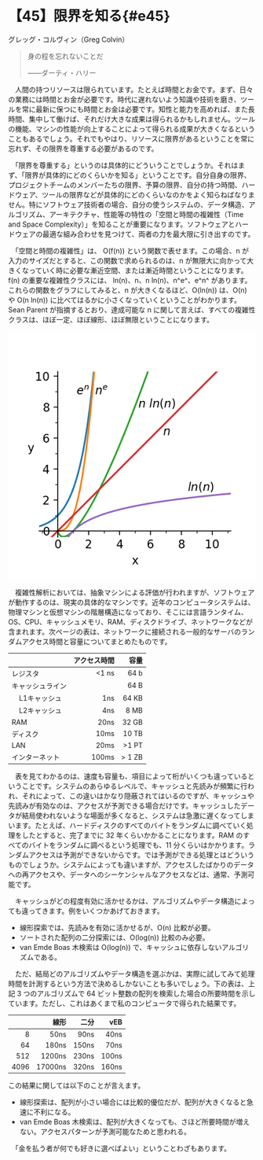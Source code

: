 # 【45】限界を知る{#e45}

<div class="author">グレッグ・コルヴィン（Greg Colvin）</div>

> 身の程を忘れないことだ
>
> <div class="cite_author">&mdash;&mdash;ダーティ・ハリー</div>

　人間の持つリソースは限られています。たとえば時間とお金です。まず、日々の業務には時間とお金が必要です。時代に遅れないよう知識や技術を磨き、ツールを常に最新に保つにも時間とお金は必要です。知性と能力を高めれば、また長時間、集中して働けば、それだけ大きな成果は得られるかもしれません。ツールの機能、マシンの性能が向上することによって得られる成果が大きくなるということもあるでしょう。それでもやはり、リソースに限界があるということを常に忘れず、その限界を尊重する必要があるのです。

　「限界を尊重する」というのは具体的にどういうことでしょうか。それはまず、「限界が具体的にどのくらいかを知る」ということです。自分自身の限界、プロジェクトチームのメンバーたちの限界、予算の限界、自分の持つ時間、ハードウェア、ツールの限界などが具体的にどのくらいなのかをよく知らねばなりません。特にソフトウェア技術者の場合、自分の使うシステムの、データ構造、アルゴリズム、アーキテクチャ、性能等の特性の「空間と時間の複雑性（Time and Space Complexity）」を知ることが重要になります。ソフトウェアとハードウェアの最適な組み合わせを見つけて、両者の力を最大限に引き出すのです。

　「空間と時間の複雑性」は、 O(f(n)) という関数で表せます。この場合、n が入力のサイズだとすると、この関数で求められるのは、n が無限大に向かって大きくなっていく時に必要な漸近空間、または漸近時間ということになります。f(n) の重要な複雑性クラスには、 ln(n)、n、n ln(n)、n^e^、e^n^ があります。これらの関数をグラフにしてみると、n が大きくなるほど、O(ln(n)) は、O(n) や O(n ln(n)) に比べてはるかに小さくなっていくということがわかります。Sean Parent が指摘するとおり、達成可能な n に関して言えば、すべての複雑性クラスは、ほぼ一定、ほぼ線形、ほぼ無限ということになります。

![ ](./prog045.png)

　複雑性解析においては、抽象マシンによる評価が行われますが、ソフトウェアが動作するのは、現実の具体的なマシンです。近年のコンピュータシステムは、物理マシンと仮想マシンの階層構造になっており、そこには言語ランタイム、OS、CPU、キャッシュメモリ、RAM、ディスクドライブ、ネットワークなどが含まれます。次ページの表は、ネットワークに接続される一般的なサーバのランダムアクセス時間と容量についてまとめたものです。

|                  | アクセス時間 |      容量 |
|:-----------------|-------------:|----------:|
| レジスタ         |     &lt;1 ns |      64 b |
| キャッシュライン |              |      64 B |
| &nbsp;&nbsp;&nbsp;&nbsp;L1キャッシュ | 1ns | 64 KB |
| &nbsp;&nbsp;&nbsp;&nbsp;L2キャッシュ | 4ns | 8 MB |
| RAM              |         20ns |     32 GB |
| ディスク         |         10ms |     10 TB |
| LAN              |         20ms |  &gt;1 PT |
| インターネット   |        100ms | &gt; 1 ZB |

　表を見てわかるのは、速度も容量も、項目によって桁がいくつも違っているということです。システムのあらゆるレベルで、キャッシュと先読みが頻繁に行われ、それによって、この違いはかなり隠蔽されてはいるのですが、キャッシュや先読みが有効なのは、アクセスが予測できる場合だけです。キャッシュしたデータが結局使われないような場面が多くなると、システムは急激に遅くなってしまいます。たとえば、ハードディスクのすべてのバイトをランダムに調べていく処理をしたとすると、完了までに 32 年くらいかかることになります。RAM のすべてのバイトをランダムに調べるという処理でも、11 分くらいはかかります。ランダムアクセスは予測ができないからです。では予測ができる処理とはどういうものでしょうか。システムによっても違いますが、アクセスしたばかりのデータへの再アクセスや、データへのシーケンシャルなアクセスなどは、通常、予測可能です。

　キャッシュがどの程度有効に活かせるかは、アルゴリズムやデータ構造によっても違ってきます。例をいくつかあげておきます。

* 線形探索では、先読みを有効に活かせるが、O(n) 比較が必要。
* ソートされた配列の二分探索には、O(log(n)) 比較のみ必要。
* van Emde Boas 木検索は O(log(n)) で、キャッシュに依存しないアルゴリズムである。

　ただ、結局どのアルゴリズムやデータ構造を選ぶかは、実際に試してみて処理時間を計測するという方法で決めるしかないことも多いでしょう。下の表は、上記 3 つのアルゴリズムで 64 ビット整数の配列を検索した場合の所要時間を示しています。ただし、これはあくまで私のコンピュータで得られた結果です。

|      |    線形 |  二分 |   vEB |
|-----:|--------:|------:|------:|
|    8 |    50ns |  90ns |  40ns |
|   64 |   180ns | 150ns |  70ns |
|  512 |  1200ns | 230ns | 100ns |
| 4096 | 17000ns | 320ns | 160ns |

この結果に関しては以下のことが言えます。

* 線形探索は、配列が小さい場合には比較的優位だが、配列が大きくなると急速に不利になる。
* van Emde Boas 木検索は、配列が大きくなっても、さほど所要時間が増えない。アクセスパターンが予測可能なためと思われる。

　「金を払う者が何でも好きに選べばよい」ということわざもあります。
